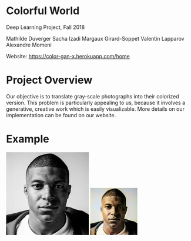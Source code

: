 # Colorful World

Deep Learning Project, Fall 2018

Mathilde Duverger 
Sacha Izadi 
Margaux Girard-Soppet
Valentin Lapparov
Alexandre Momeni

Website: https://color-gan-x.herokuapp.com/home

# Project Overview

Our objective is to translate gray-scale photographs into their colorized version. This problem is particularly appealing to us, because it involves a generative, creative work which is easily visualizable. More details on our implementation can be found on our website. 

# Example

![Mbappe_TIME](prediction_data/Mbappe_TIME.jpg)
![16](predicted_data/16.jpg)
